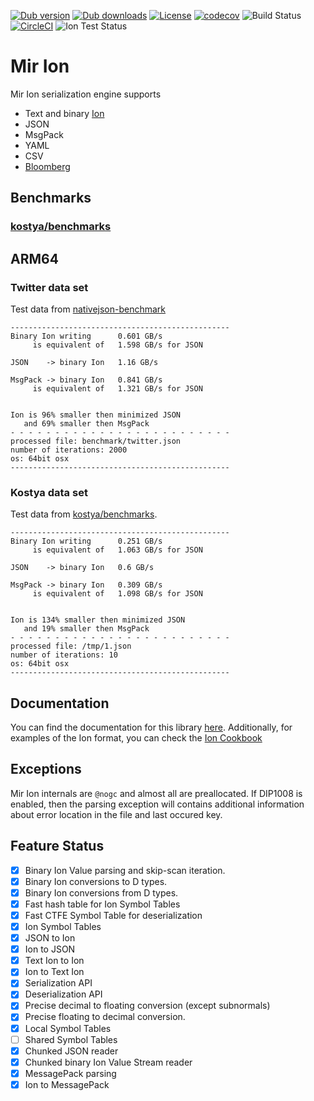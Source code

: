 [![Dub version](https://img.shields.io/dub/v/mir-ion.svg)](http://code.dlang.org/packages/mir-ion)
[![Dub downloads](https://img.shields.io/dub/dt/mir-ion.svg)](http://code.dlang.org/packages/mir-ion)
[![License](https://img.shields.io/dub/l/mir-ion.svg)](http://code.dlang.org/packages/mir-ion)
[![codecov](https://codecov.io/gh/libmir/mir-ion/branch/master/graph/badge.svg?token=MF9yMpCZbO)](https://codecov.io/gh/libmir/mir-ion)
![Build Status](https://img.shields.io/github/workflow/status/libmir/mir-ion/CI)
[![CircleCI](https://circleci.com/gh/libmir/mir-ion/tree/master.svg?style=svg)](https://circleci.com/gh/libmir/mir-ion/tree/master)
![Ion Test Status](https://img.shields.io/github/workflow/status/libmir/mir-ion/Integration%20Testing/master?label=Ion%20Test%20Data)

# Mir Ion

Mir Ion serialization engine supports

 - Text and binary [Ion](http://amzn.github.io/ion-docs)
 - JSON
 - MsgPack
 - YAML
 - CSV
 - [Bloomberg](https://github.com/libmir/mir-bloomberg)


## Benchmarks

### [kostya/benchmarks](https://github.com/kostya/benchmarks#json)

## ARM64

###  Twitter data set

Test data from [nativejson-benchmark](https://github.com/miloyip/nativejson-benchmark/blob/master/data/twitter.json)

```
-------------------------------------------------
Binary Ion writing      0.601 GB/s
     is equivalent of   1.598 GB/s for JSON

JSON    -> binary Ion   1.16 GB/s

MsgPack -> binary Ion   0.841 GB/s
     is equivalent of   1.321 GB/s for JSON


Ion is 96% smaller then minimized JSON
   and 69% smaller then MsgPack
- - - - - - - - - - - - - - - - - - - - - - - - -
processed file: benchmark/twitter.json
number of iterations: 2000
os: 64bit osx
-------------------------------------------------
```

### Kostya data set

Test data from [kostya/benchmarks](https://github.com/kostya/benchmarks).

```
-------------------------------------------------
Binary Ion writing      0.251 GB/s
     is equivalent of   1.063 GB/s for JSON

JSON    -> binary Ion   0.6 GB/s

MsgPack -> binary Ion   0.309 GB/s
     is equivalent of   1.098 GB/s for JSON


Ion is 134% smaller then minimized JSON
   and 19% smaller then MsgPack
- - - - - - - - - - - - - - - - - - - - - - - - -
processed file: /tmp/1.json
number of iterations: 10
os: 64bit osx
-------------------------------------------------
```

## Documentation
You can find the documentation for this library [here](http://mir-ion.libmir.org/). 
Additionally, for examples of the Ion format, you can check the [Ion Cookbook](https://amzn.github.io/ion-docs/guides/cookbook.html)


## Exceptions
Mir Ion internals are `@nogc` and almost all are preallocated. If DIP1008 is enabled, then the parsing exception will contains additional information about error location in the file and last occured key.

## Feature Status

 - [x] Binary Ion Value parsing and skip-scan iteration.
 - [x] Binary Ion conversions to D types.
 - [x] Binary Ion conversions from D types.
 - [x] Fast hash table for Ion Symbol Tables
 - [x] Fast CTFE Symbol Table for deserialization
 - [x] Ion Symbol Tables
 - [x] JSON to Ion
 - [x] Ion to JSON
 - [x] Text Ion to Ion
 - [x] Ion to Text Ion
 - [x] Serialization API
 - [x] Deserialization API
 - [x] Precise decimal to floating conversion (except subnormals)
 - [x] Precise floating to decimal conversion.
 - [x] Local Symbol Tables
 - [ ] Shared Symbol Tables
 - [x] Chunked JSON reader
 - [x] Chunked binary Ion Value Stream reader
 - [x] MessagePack parsing
 - [x] Ion to MessagePack
